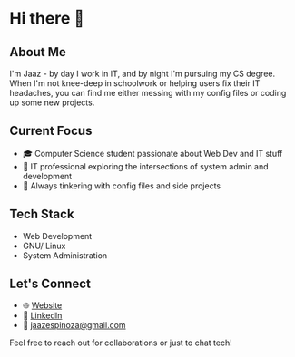 # Hi there 👋

## About Me
I'm Jaaz - by day I work in IT, and by night I'm pursuing my CS degree. When I'm not knee-deep in schoolwork or helping users fix their IT headaches, you can find me either messing with my config files or coding up some new projects.

## Current Focus
- 🎓 Computer Science student passionate about Web Dev and IT stuff
- 💼 IT professional exploring the intersections of system admin and development
- 🔧 Always tinkering with config files and side projects

## Tech Stack
- Web Development 
- GNU/ Linux
- System Administration

## Let's Connect
- 🌐 [Website](https://jaazespinoza.com)
- 💼 [LinkedIn](https://linkedin.com/in/jaazespinoza)
- 📧 jaazespinoza@gmail.com

Feel free to reach out for collaborations or just to chat tech!
